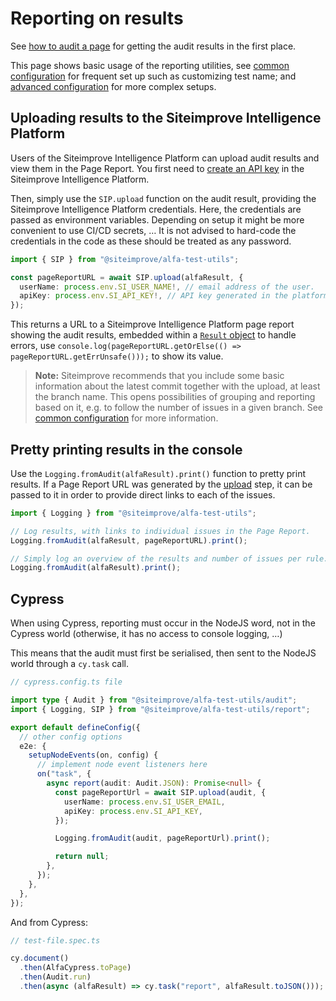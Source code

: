 # Reporting on results

See [how to audit a page](../auditing/basic.md) for getting the audit results in the first place.

This page shows basic usage of the reporting utilities, see [common configuration](./configuration.md) for frequent set up such as customizing test name; and [advanced configuration](./advanced.md) for more complex setups.

## Uploading results to the Siteimprove Intelligence Platform

Users of the Siteimprove Intelligence Platform can upload audit results and view them in the Page Report. You first need to [create an API key](https://my2.siteimprove.com/Integrations/Api/ManageApiKeys) in the Siteimprove Intelligence Platform.

Then, simply use the `SIP.upload` function on the audit result, providing the Siteimprove Intelligence Platform credentials. Here, the credentials are passed as environment variables. Depending on setup it might be more convenient to use CI/CD secrets, … It is not advised to hard-code the credentials in the code as these should be treated as any password.

```typescript
import { SIP } from "@siteimprove/alfa-test-utils";

const pageReportURL = await SIP.upload(alfaResult, {
  userName: process.env.SI_USER_NAME!, // email address of the user.
  apiKey: process.env.SI_API_KEY!, // API key generated in the platform.
});
```

This returns a URL to a Siteimprove Intelligence Platform page report showing the audit results, embedded within a [`Result` object](https://github.com/Siteimprove/alfa/blob/main/docs/api/alfa-result.md) to handle errors, use `console.log(pageReportURL.getOrElse(() => pageReportURL.getErrUnsafe()));` to show its value.

> **Note:** Siteimprove recommends that you include some basic information about the latest commit together with the upload, at least the branch name. This opens possibilities of grouping and reporting based on it, e.g. to follow the number of issues in a given branch. See [common configuration](./configuration.md#including-commit-information) for more information.

## Pretty printing results in the console

Use the `Logging.fromAudit(alfaResult).print()` function to pretty print results. If a Page Report URL was generated by the [upload](#uploading-results-to-the-siteimprove-intelligence-platform) step, it can be passed to it in order to provide direct links to each of the issues.

```typescript
import { Logging } from "@siteimprove/alfa-test-utils";

// Log results, with links to individual issues in the Page Report.
Logging.fromAudit(alfaResult, pageReportURL).print();

// Simply log an overview of the results and number of issues per rule.
Logging.fromAudit(alfaResult).print();
```

## Cypress

When using Cypress, reporting must occur in the NodeJS word, not in the Cypress world (otherwise, it has no access to console logging, …)

This means that the audit must first be serialised, then sent to the NodeJS world through a `cy.task` call.

```typescript
// cypress.config.ts file

import type { Audit } from "@siteimprove/alfa-test-utils/audit";
import { Logging, SIP } from "@siteimprove/alfa-test-utils/report";

export default defineConfig({
  // other config options
  e2e: {
    setupNodeEvents(on, config) {
      // implement node event listeners here
      on("task", {
        async report(audit: Audit.JSON): Promise<null> {
          const pageReportUrl = await SIP.upload(audit, {
            userName: process.env.SI_USER_EMAIL,
            apiKey: process.env.SI_API_KEY,
          });

          Logging.fromAudit(audit, pageReportUrl).print();

          return null;
        },
      });
    },
  },
});
```

And from Cypress:

```typescript
// test-file.spec.ts

cy.document()
  .then(AlfaCypress.toPage)
  .then(Audit.run)
  .then(async (alfaResult) => cy.task("report", alfaResult.toJSON()));
```
